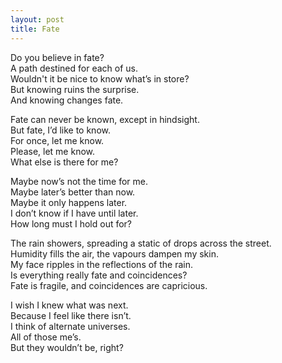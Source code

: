 ```yaml
---
layout: post
title: Fate
---
```


Do you believe in fate? <br>
A path destined for each of us. <br>
Wouldn't it be nice to know what’s in store? <br>
But knowing ruins the surprise. <br>
And knowing changes fate.

Fate can never be known, except in hindsight. <br>
But fate, I’d like to know. <br>
For once, let me know. <br>
Please, let me know. <br>
What else is there for me?

Maybe now’s not the time for me. <br>
Maybe later’s better than now. <br>
Maybe it only happens later. <br>
I don’t know if I have until later. <br>
How long must I hold out for?

The rain showers, spreading a static of drops across the street. <br>
Humidity fills the air, the vapours dampen my skin. <br>
My face ripples in the reflections of the rain. <br>
Is everything really fate and coincidences? <br>
Fate is fragile, and coincidences are capricious.

I wish I knew what was next. <br>
Because I feel like there isn’t. <br>
I think of alternate universes. <br>
All of those me’s. <br>
But they wouldn’t be, right?
